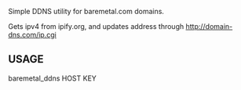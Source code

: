 Simple DDNS utility for baremetal.com domains.

Gets ipv4 from ipify.org, and updates address through 
http://domain-dns.com/ip.cgi

## USAGE

baremetal_ddns HOST KEY
